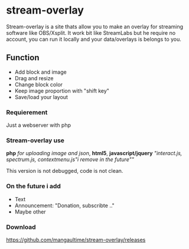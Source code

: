 # stream-overlay

Stream-overlay is a site thats allow you to make an overlay for streaming software like OBS/Xsplit. It work bit like StreamLabs but he require no account, you can run it locally and your data/overlays is belongs to you.

## Function
* Add block and image
* Drag and resize
* Change block color
* Keep image proportion with "shift key"
* Save/load your layout


### Requierement
Just a webserver with php

### Stream-overlay use
**php** *for uploading image and json*, **html5**, **javascript/jquery** *"interact.js, spectrum.js, contextmenu.js"i remove in the future""*


This version is not debugged, code is not clean.

### On the future i add
* Text
* Announcement: "Donation, subscribte .."
* Maybe other

### Download
https://github.com/mangaultime/stream-overlay/releases
